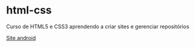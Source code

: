 # html-css
Curso de HTML5 e CSS3 
aprendendo a criar sites e gerenciar repositórios

<a href= "https://gustavo-galhardo.github.io/html-css/exercício/des10b/" target="_blank">Site android</a>

